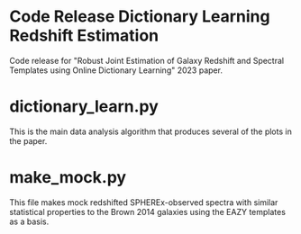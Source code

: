 # Code Release Dictionary Learning Redshift Estimation
Code release for "Robust Joint Estimation of Galaxy Redshift and Spectral Templates using Online Dictionary Learning" 2023 paper.

# dictionary_learn.py

This is the main data analysis algorithm that produces several of the plots in the paper.

# make_mock.py

This file makes mock redshifted SPHEREx-observed spectra with similar statistical properties to the Brown 2014 galaxies using the EAZY templates as a basis.
